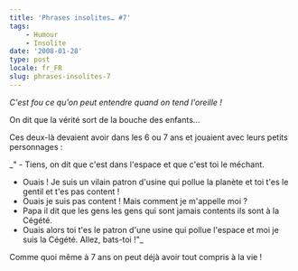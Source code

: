 ```yaml
---
title: 'Phrases insolites… #7'
tags:
    - Humour
    - Insolite
date: '2008-01-28'
type: post
locale: fr_FR
slug: phrases-insolites-7
---
```


_C'est fou ce qu'on peut entendre quand on tend l'oreille&nbsp;!_

<!-- more -->

On dit que la vérité sort de la bouche des enfants…

Ces deux-là devaient avoir dans les 6 ou 7 ans et jouaient avec leurs petits personnages&nbsp;:

\_" - Tiens, on dit que c'est dans l'espace et que c'est toi le méchant.

* Ouais&nbsp;! Je suis un vilain patron d'usine qui pollue la planète et toi t'es le gentil et t'es pas content&nbsp;!
* Ouais je suis pas content&nbsp;! Mais comment je m'appelle moi&nbsp;?
* Papa il dit que les gens les gens qui sont jamais contents ils sont à la Cégété.
* Ouais alors toi t'es le patron d'une usine qui pollue l'espace et moi je suis la Cégété. Allez, bats-toi&nbsp;!"\_

Comme quoi même à 7 ans on peut déjà avoir tout compris à la vie&nbsp;!
